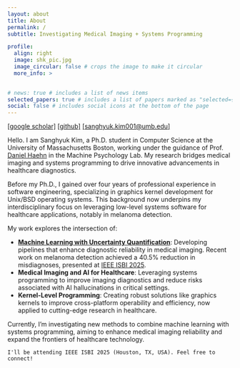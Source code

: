 ```yaml
---
layout: about
title: About
permalink: /
subtitle: Investigating Medical Imaging + Systems Programming

profile:
  align: right
  image: shk_pic.jpg
  image_circular: false # crops the image to make it circular
  more_info: >
    

# news: true # includes a list of news items
selected_papers: true # includes a list of papers marked as "selected={true}"
social: false # includes social icons at the bottom of the page
---
```

[[google scholar]](https://scholar.google.com/citations?user=a-Jr59UAAAAJ&hl=en) [[github]](https://github.com/shkimmie-umb?tab=repositories) [[sanghyuk.kim001@umb.edu]](mailto:sanghyuk.kim001@umb.edu)

Hello. I am Sanghyuk Kim, a Ph.D. student in Computer Science at the University of Massachusetts Boston, working under the guidance of Prof. [Daniel Haehn](https://danielhaehn.com/) in the Machine Psychology Lab. My research bridges medical imaging and systems programming to drive innovative advancements in healthcare diagnostics.

Before my Ph.D., I gained over four years of professional experience in software engineering, specializing in graphics kernel development for Unix/BSD operating systems. This background now underpins my interdisciplinary focus on leveraging low-level systems software for healthcare applications, notably in melanoma detection.

My work explores the intersection of:
- [**Machine Learning with Uncertainty Quantification**](https://arxiv.org/abs/2411.10322): Developing pipelines that enhance diagnostic reliability in medical imaging. Recent work on melanoma detection achieved a 40.5% reduction in misdiagnoses, presented at [IEEE ISBI 2025](https://biomedicalimaging.org/2025/).
- **Medical Imaging and AI for Healthcare**: Leveraging systems programming to improve imaging diagnostics and reduce risks associated with AI hallucinations in critical settings.
- **Kernel-Level Programming**: Creating robust solutions like graphics kernels to improve cross-platform operability and efficiency, now applied to cutting-edge research in healthcare.

Currently, I’m investigating new methods to combine machine learning with systems programming, aiming to enhance medical imaging reliability and expand the frontiers of healthcare technology.

`I'll be attending IEEE ISBI 2025 (Houston, TX, USA). Feel free to connect!`
